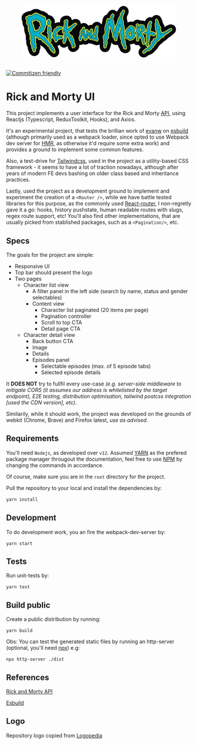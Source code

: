 <div align="center">
  <img src="./src/images/logo-repo.svg" width="420" height="auto"/>
</div>

<br/>

[![Commitizen friendly](https://img.shields.io/badge/commitizen-friendly-brightgreen.svg)](http://commitizen.github.io/cz-cli/)

# Rick and Morty UI

This project implements a user interface for the Rick and Morty [API](https://rickandmortyapi.com/documentation), using Reactjs (Typescript, ReduxToolkit, Hooks), and Axios.

It's an experimental project, that tests the brillian work of [evanw](https://github.com/evanw/esbuild) on [esbuild](https://esbuild.github.io/) (although primarily used as a webpack loader, since opted to use Webpack dev server for [HMR](https://webpack.js.org/guides/hot-module-replacement/), as otherwise it'd require some extra work) and provides a ground to implement some common features.

Also, a test-drive for [Tailwindcss](https://tailwindcss.com/), used in the project as a utility-based CSS framework - it seems to have a lot of traction nowadays, although after years of modern FE devs bashing on older class based and inheritance practices.

Lastly, used the project as a development ground to implement and experiment the creation of a `<Router />`, while we have battle tested libraries for this purpose, as the commonly used [React-router](https://github.com/ReactTraining/react-router), I non-regretly gave it a go: hooks, history pushstate, human readable routes with slugs, regex route support, etc! You'll also find other implementations, that are usually picked from stablished packages, such as a `<Pagination/>`, etc.

## Specs

The goals for the project are simple:
- Responsive UI
- Top bar should present the logo
- Two pages
  - Character list view
    - A filter panel in the left side (search by name, status and gender selectables)
    - Content view
      - Character list paginated (20 items per page)
      - Pagination controller
      - Scroll to top CTA
      - Detail page CTA
  - Character detail view
    - Back button CTA
    - Image
    - Details
    - Episodes panel
      - Selectable episodes (max. of 5 episode tabs)
      - Selected episode details

It **DOES NOT** try to fullfil every use-case *(e.g. server-side middleware to mitigate CORS (it assumes our address is whitelisted by the target endpoint), E2E testing, distribution optimisation, tailwind postcss integration [used the CDN version], etc)*. 

Similarily, while it should work, the project was developed on the grounds of webkit (Chrome, Brave) and Firefox latest, *use as advised*.

## Requirements

You'll need `Nodejs`, as developed over `v12`. Assumed [YARN](https://yarnpkg.com/) as the prefered package manager througout the documentation, feel free to use [NPM](https://www.npmjs.com/) by changing the commands in accordance.

Of course, make sure you are in the `root` directory for the project.

Pull the repository to your local and install the dependencies by:

```zsh
yarn install
```

## Development

To do development work, you  an fire the webpack-dev-server by:

```
yarn start
```

## Tests

Run unit-tests by:

```
yarn test
```

## Build public

Create a public distribution by running:

```
yarn build
```

Obs: You can test the generated static files by running an http-server (optional, you'll need [npx](https://docs.npmjs.com/cli/v7/commands/npx)) e.g:

```
npx http-server ./dist
```

## References

[Rick and Morty API](https://rickandmortyapi.com/documentation)

[Esbuild](https://esbuild.github.io/)

## Logo

<div>Repository logo copied from <a href="https://logos.fandom.com/wiki/Rick_and_Morty" title="Freepik">Logopedia</a></div>